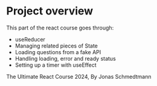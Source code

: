# Project overview

This part of the react course goes through:

-   useReducer
-   Managing related pieces of State
-   Loading questions from a fake API
-   Handling loading, error and ready status
-   Setting up a timer with useEffect

The Ultimate React Course 2024, By Jonas Schmedtmann
